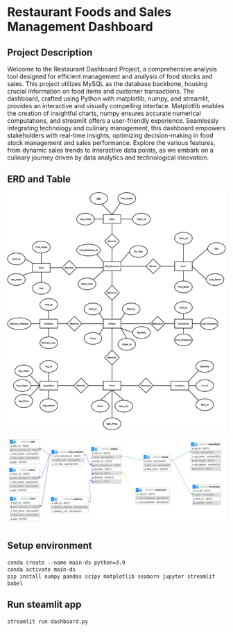 # Restaurant Foods and Sales Management Dashboard
## Project Description
Welcome to the Restaurant Dashboard Project, a comprehensive analysis tool designed for efficient management and analysis of food stocks and sales. This project utilizes MySQL as the database backbone, housing crucial information on food items and customer transactions. The dashboard, crafted using Python with matplotlib, numpy, and streamlit, provides an interactive and visually compelling interface. Matplotlib enables the creation of insightful charts, numpy ensures accurate numerical computations, and streamlit offers a user-friendly experience. Seamlessly integrating technology and culinary management, this dashboard empowers stakeholders with real-time insights, optimizing decision-making in food stock management and sales performance. Explore the various features, from dynamic sales trends to interactive data points, as we embark on a culinary journey driven by data analytics and technological innovation.

## ERD and Table
![erd](https://raw.githubusercontent.com/reyhan-mf/Restaurant-Foods-Management-Dashboard/main/erd.jpg)

![fisik](https://raw.githubusercontent.com/reyhan-mf/Restaurant-Foods-Management-Dashboard/main/fisik.jpg)

#
## Setup environment
```
conda create --name main-ds python=3.9
conda activate main-ds
pip install numpy pandas scipy matplotlib seaborn jupyter streamlit babel
```

## Run steamlit app
```
streamlit run dashboard.py
```

